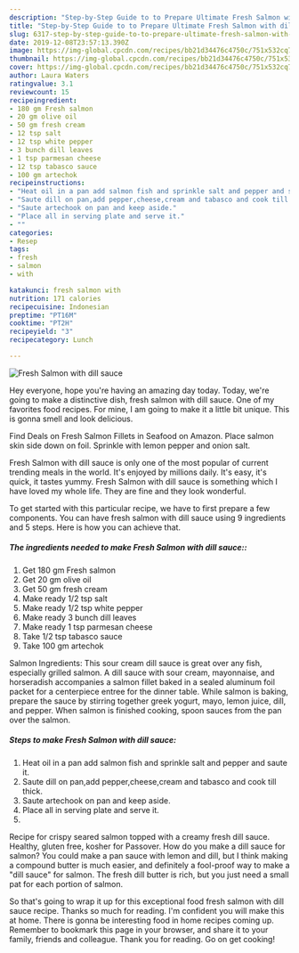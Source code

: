 ```yaml
---
description: "Step-by-Step Guide to to Prepare Ultimate Fresh Salmon with dill sauce"
title: "Step-by-Step Guide to to Prepare Ultimate Fresh Salmon with dill sauce"
slug: 6317-step-by-step-guide-to-to-prepare-ultimate-fresh-salmon-with-dill-sauce
date: 2019-12-08T23:57:13.390Z
image: https://img-global.cpcdn.com/recipes/bb21d34476c4750c/751x532cq70/fresh-salmon-with-dill-sauce-recipe-main-photo.jpg
thumbnail: https://img-global.cpcdn.com/recipes/bb21d34476c4750c/751x532cq70/fresh-salmon-with-dill-sauce-recipe-main-photo.jpg
cover: https://img-global.cpcdn.com/recipes/bb21d34476c4750c/751x532cq70/fresh-salmon-with-dill-sauce-recipe-main-photo.jpg
author: Laura Waters
ratingvalue: 3.1
reviewcount: 15
recipeingredient:
- 180 gm Fresh salmon
- 20 gm olive oil
- 50 gm fresh cream
- 12 tsp salt
- 12 tsp white pepper
- 3 bunch dill leaves
- 1 tsp parmesan cheese
- 12 tsp tabasco sauce
- 100 gm artechok
recipeinstructions:
- "Heat oil in a pan add salmon fish and sprinkle salt and pepper and saute it."
- "Saute dill on pan,add pepper,cheese,cream and tabasco and cook till thick."
- "Saute artechook on pan and keep aside."
- "Place all in serving plate and serve it."
- ""
categories:
- Resep
tags:
- fresh
- salmon
- with

katakunci: fresh salmon with
nutrition: 171 calories
recipecuisine: Indonesian
preptime: "PT16M"
cooktime: "PT2H"
recipeyield: "3"
recipecategory: Lunch

---
```



![Fresh Salmon with dill sauce](https://img-global.cpcdn.com/recipes/bb21d34476c4750c/751x532cq70/fresh-salmon-with-dill-sauce-recipe-main-photo.jpg)

Hey everyone, hope you're having an amazing day today. Today, we're going to make a distinctive dish, fresh salmon with dill sauce. One of my favorites food recipes. For mine, I am going to make it a little bit unique. This is gonna smell and look delicious.

Find Deals on Fresh Salmon Fillets in Seafood on Amazon. Place salmon skin side down on foil. Sprinkle with lemon pepper and onion salt.

Fresh Salmon with dill sauce is only one of the most popular of current trending meals in the world. It's enjoyed by millions daily. It's easy, it's quick, it tastes yummy. Fresh Salmon with dill sauce is something which I have loved my whole life. They are fine and they look wonderful.


To get started with this particular recipe, we have to first prepare a few components. You can have fresh salmon with dill sauce using 9 ingredients and 5 steps. Here is how you can achieve that.

##### The ingredients needed to make Fresh Salmon with dill sauce::

1. Get 180 gm Fresh salmon
1. Get 20 gm olive oil
1. Get 50 gm fresh cream
1. Make ready 1/2 tsp salt
1. Make ready 1/2 tsp white pepper
1. Make ready 3 bunch dill leaves
1. Make ready 1 tsp parmesan cheese
1. Take 1/2 tsp tabasco sauce
1. Take 100 gm artechok


Salmon Ingredients: This sour cream dill sauce is great over any fish, especially grilled salmon. A dill sauce with sour cream, mayonnaise, and horseradish accompanies a salmon fillet baked in a sealed aluminum foil packet for a centerpiece entree for the dinner table. While salmon is baking, prepare the sauce by stirring together greek yogurt, mayo, lemon juice, dill, and pepper. When salmon is finished cooking, spoon sauces from the pan over the salmon. 

##### Steps to make Fresh Salmon with dill sauce:

1. Heat oil in a pan add salmon fish and sprinkle salt and pepper and saute it.
1. Saute dill on pan,add pepper,cheese,cream and tabasco and cook till thick.
1. Saute artechook on pan and keep aside.
1. Place all in serving plate and serve it.
1. 


Recipe for crispy seared salmon topped with a creamy fresh dill sauce. Healthy, gluten free, kosher for Passover. How do you make a dill sauce for salmon? You could make a pan sauce with lemon and dill, but I think making a compound butter is much easier, and definitely a fool-proof way to make a &#34;dill sauce&#34; for salmon. The fresh dill butter is rich, but you just need a small pat for each portion of salmon. 

So that's going to wrap it up for this exceptional food fresh salmon with dill sauce recipe. Thanks so much for reading. I'm confident you will make this at home. There is gonna be interesting food in home recipes coming up. Remember to bookmark this page in your browser, and share it to your family, friends and colleague. Thank you for reading. Go on get cooking!
